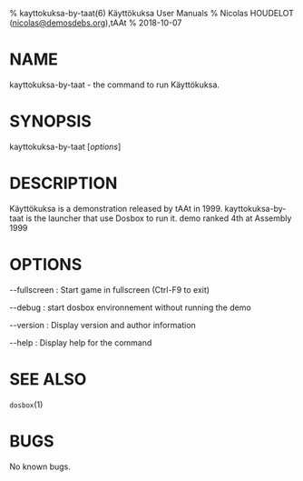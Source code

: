% kayttokuksa-by-taat(6) Käyttökuksa User Manuals
% Nicolas HOUDELOT (nicolas@demosdebs.org),tAAt
% 2018-10-07

# NAME
kayttokuksa-by-taat - the command to run Käyttökuksa.

# SYNOPSIS
kayttokuksa-by-taat [*options*]

# DESCRIPTION
Käyttökuksa is a demonstration released by tAAt in 1999.
kayttokuksa-by-taat is the launcher that use Dosbox to run it.
demo ranked 4th at Assembly 1999

# OPTIONS
\--fullscreen
:   Start game in fullscreen (Ctrl-F9 to exit)

\--debug
:   start dosbox environnement without running the demo

\--version
:   Display version and author information

\--help
:   Display help for the command

# SEE ALSO
`dosbox`(1)

# BUGS
No known bugs.
